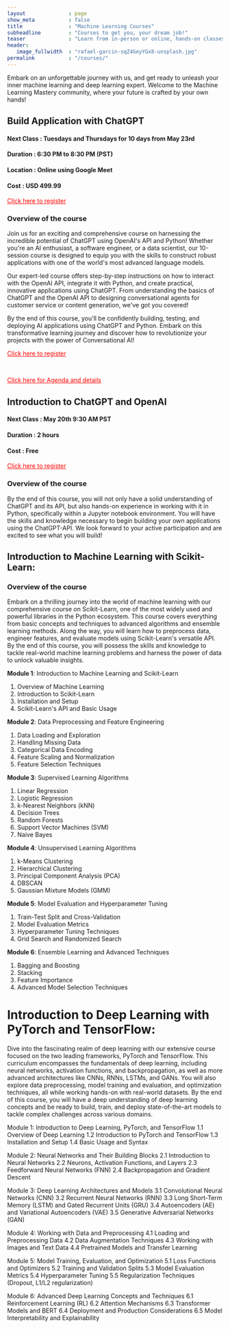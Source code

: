 ```yaml
---
layout              : page
show_meta           : false
title               : "Machine Learning Courses"
subheadline         : "Courses to get you, your dream job!"
teaser              : "Learn from in-person or online, hands-on classes taught by industry experts"
header:
   image_fullwidth  : "rafael-garcin-sqZ4GeyYGx8-unsplash.jpg"
permalink           : "/courses/"
---
```



Embark on an unforgettable journey with us, and get ready to unleash your inner machine learning and deep learning expert. Welcome to the Machine Learning Mastery community, where your future is crafted by your own hands!

## Build Application with ChatGPT

#### Next Class : Tuesdays and Thursdays for 10 days from  May 23rd  
#### Duration   : 6:30 PM to 8:30 PM (PST)
#### Location   : Online using Google Meet
#### Cost       : USD 499.99 

<a href="https://www.mlacademy.io/register_chatgpt_course" style="color: red;">Click here to register</a>

### Overview of the course
Join us for an exciting and comprehensive course on harnessing the incredible potential of ChatGPT using OpenAI's API and Python! Whether you're an AI enthusiast, a software engineer, or a data scientist, our 10-session course is designed to equip you with the skills to construct robust applications with one of the world's most advanced language models.

Our expert-led course offers step-by-step instructions on how to interact with the OpenAI API, integrate it with Python, and create practical, innovative applications using ChatGPT. From understanding the basics of ChatGPT and the OpenAI API to designing conversational agents for customer service or content generation, we've got you covered!

By the end of this course, you'll be confidently building, testing, and deploying AI applications using ChatGPT and Python. Embark on this transformative learning journey and discover how to revolutionize your projects with the power of Conversational AI!

<a href="https://www.mlacademy.io/register_chatgpt_course" style="color: red;">Click here to register</a>
<p> &nbsp </p>
<a href="https://www.mlacademy.io/10_day_chatgpt/" style="color: red;">Click here for Agenda and details</a>



## Introduction to ChatGPT and OpenAI

#### Next Class : May 20th 9:30 AM PST
#### Duration   : 2 hours
#### Cost       : Free

<a href="https://www.mlacademy.io/register" style="color: red;">Click here to register</a>

### Overview of the course
By the end of this course, you will not only have a solid understanding of ChatGPT and its API, but also hands-on experience in working with it in Python, specifically within a Jupyter notebook environment. You will have the skills and knowledge necessary to begin building your own applications using the ChatGPT-API. We look forward to your active participation and are excited to see what you will build!





## Introduction to Machine Learning with Scikit-Learn:

### Overview of the course
Embark on a thrilling journey into the world of machine learning with our comprehensive course on Scikit-Learn, one of the most widely used and powerful libraries in the Python ecosystem. This course covers everything from basic concepts and techniques to advanced algorithms and ensemble learning methods. Along the way, you will learn how to preprocess data, engineer features, and evaluate models using Scikit-Learn's versatile API. By the end of this course, you will possess the skills and knowledge to tackle real-world machine learning problems and harness the power of data to unlock valuable insights.

**Module 1**: Introduction to Machine Learning and Scikit-Learn
1.  Overview of Machine Learning
2.  Introduction to Scikit-Learn
3.  Installation and Setup
4.  Scikit-Learn's API and Basic Usage

**Module 2**: Data Preprocessing and Feature Engineering
1. Data Loading and Exploration
2. Handling Missing Data
3. Categorical Data Encoding
4. Feature Scaling and Normalization
5. Feature Selection Techniques

**Module 3**: Supervised Learning Algorithms
1. Linear Regression
2. Logistic Regression
3. k-Nearest Neighbors (kNN)
4. Decision Trees
5. Random Forests
6. Support Vector Machines (SVM)
7. Naive Bayes

**Module 4**: Unsupervised Learning Algorithms
1. k-Means Clustering
2. Hierarchical Clustering
3. Principal Component Analysis (PCA)
4. DBSCAN
5. Gaussian Mixture Models (GMM)

**Module 5**: Model Evaluation and Hyperparameter Tuning
1. Train-Test Split and Cross-Validation
2. Model Evaluation Metrics
3. Hyperparameter Tuning Techniques
4. Grid Search and Randomized Search

**Module 6**: Ensemble Learning and Advanced Techniques
1. Bagging and Boosting
2. Stacking
3. Feature Importance
4. Advanced Model Selection Techniques





# Introduction to Deep Learning with PyTorch and TensorFlow:

Dive into the fascinating realm of deep learning with our extensive course focused on the two leading frameworks, PyTorch and TensorFlow. This curriculum encompasses the fundamentals of deep learning, including neural networks, activation functions, and backpropagation, as well as more advanced architectures like CNNs, RNNs, LSTMs, and GANs. You will also explore data preprocessing, model training and evaluation, and optimization techniques, all while working hands-on with real-world datasets. By the end of this course, you will have a deep understanding of deep learning concepts and be ready to build, train, and deploy state-of-the-art models to tackle complex challenges across various domains.

Module 1: Introduction to Deep Learning, PyTorch, and TensorFlow
1.1 Overview of Deep Learning
1.2 Introduction to PyTorch and TensorFlow
1.3 Installation and Setup
1.4 Basic Usage and Syntax

Module 2: Neural Networks and Their Building Blocks
2.1 Introduction to Neural Networks
2.2 Neurons, Activation Functions, and Layers
2.3 Feedforward Neural Networks (FNN)
2.4 Backpropagation and Gradient Descent

Module 3: Deep Learning Architectures and Models
3.1 Convolutional Neural Networks (CNN)
3.2 Recurrent Neural Networks (RNN)
3.3 Long Short-Term Memory (LSTM) and Gated Recurrent Units (GRU)
3.4 Autoencoders (AE) and Variational Autoencoders (VAE)
3.5 Generative Adversarial Networks (GAN)

Module 4: Working with Data and Preprocessing
4.1 Loading and Preprocessing Data
4.2 Data Augmentation Techniques
4.3 Working with Images and Text Data
4.4 Pretrained Models and Transfer Learning

Module 5: Model Training, Evaluation, and Optimization
5.1 Loss Functions and Optimizers
5.2 Training and Validation Splits
5.3 Model Evaluation Metrics
5.4 Hyperparameter Tuning
5.5 Regularization Techniques (Dropout, L1/L2 regularization)

Module 6: Advanced Deep Learning Concepts and Techniques
6.1 Reinforcement Learning (RL)
6.2 Attention Mechanisms
6.3 Transformer Models and BERT
6.4 Deployment and Production Considerations
6.5 Model Interpretability and Explainability






